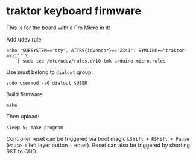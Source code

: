 traktor keyboard firmware
=========================

This is for the board with a Pro Micro in it!

Add udev rule:

    echo 'SUBSYSTEM=="tty", ATTRS{idVendor}=="2341", SYMLINK+="traktor-mkii"' \
        | sudo tee /etc/udev/rules.d/10-tmk-arduino-micro.rules

Use must belong to `dialout` group:

    sudo usermod -aG dialout $USER

Build firmware:

    make

Then upload:

    sleep 5; make program

Controller reset can be triggered via boot magic `LShift + RShift + Pause`
(`Pause` is left layer button + enter). Reset can also be triggered by
shorting RST to GND.

